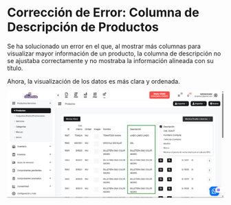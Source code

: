 # Corrección de Error: Columna de Descripción de Productos

Se ha solucionado un error en el que, al mostrar más columnas para visualizar mayor información de un producto, la columna de descripción no se ajustaba correctamente y no mostraba la información alineada con su título. 

Ahora, la visualización de los datos es más clara y ordenada.

![alt text](img/descipcion-productos.png)